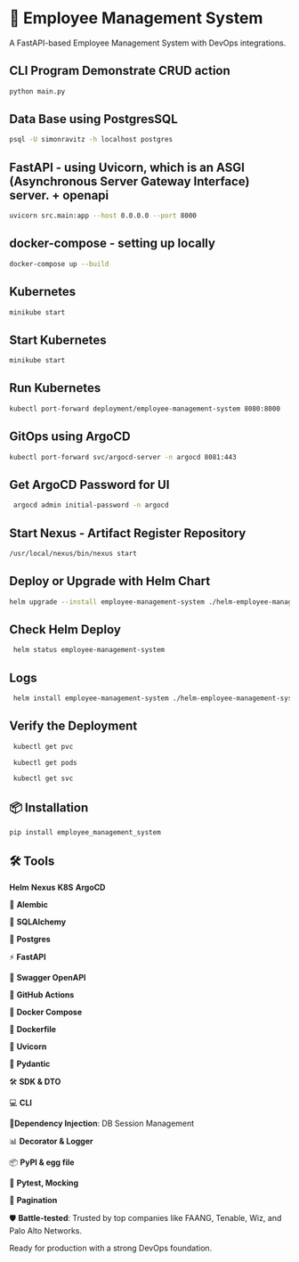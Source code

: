 # 🚀 Employee Management System

A FastAPI-based Employee Management System with DevOps integrations.

## CLI Program Demonstrate CRUD action
```bash
python main.py
```
## Data Base using PostgresSQL
```bash
psql -U simonravitz -h localhost postgres
```
## FastAPI - using Uvicorn, which is an ASGI (Asynchronous Server Gateway Interface) server. + openapi
```bash
uvicorn src.main:app --host 0.0.0.0 --port 8000
```
## docker-compose - setting up locally
```bash
docker-compose up --build
```
## Kubernetes
```bash
minikube start
```
## Start Kubernetes
```bash
minikube start
```
## Run Kubernetes
```bash
kubectl port-forward deployment/employee-management-system 8080:8000
```
## GitOps using ArgoCD
```bash
kubectl port-forward svc/argocd-server -n argocd 8081:443
```
## Get ArgoCD Password for UI 
```bash
 argocd admin initial-password -n argocd
```
## Start Nexus - Artifact Register Repository
```bash
/usr/local/nexus/bin/nexus start
```
## Deploy or Upgrade with Helm Chart
```bash
helm upgrade --install employee-management-system ./helm-employee-management-system
```
## Check Helm Deploy
```bash
 helm status employee-management-system
```
## Logs
```bash
 helm install employee-management-system ./helm-employee-management-system --debug --dry-run
```
## Verify the Deployment
```bash
 kubectl get pvc
```
```bash
 kubectl get pods
```
```bash
 kubectl get svc
```

## 📦 Installation
```bash
pip install employee_management_system
```

## 🛠️ Tools

**Helm**
**Nexus**
**K8S**
**ArgoCD**

🔄 **Alembic** 

🔗 **SQLAlchemy** 

🐘 **Postgres** 

⚡  **FastAPI** 

📄 **Swagger OpenAPI**  

🔧 **GitHub Actions** 

🐳 **Docker Compose**

🐳 **Dockerfile**

🚀 **Uvicorn**

🔐 **Pydantic** 

🛠️ **SDK & DTO** 

💻 **CLI** 

🧩**Dependency Injection**: DB Session Management 

📊 **Decorator & Logger**

📦 **PyPI & egg file** 

🧪 **Pytest, Mocking**

🔐 **Pagination**


🛡️ **Battle-tested**: Trusted by top companies like FAANG, Tenable, Wiz, and Palo Alto Networks.

Ready for production with a strong DevOps foundation.

